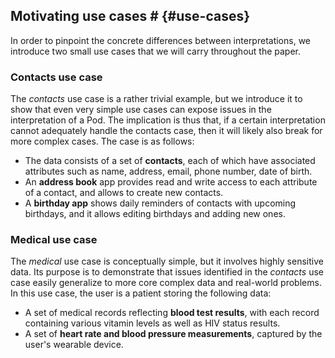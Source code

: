 ## Motivating use cases # {#use-cases}
In order to pinpoint the concrete differences between interpretations,
we introduce two small use cases that we will carry throughout the paper.

### Contacts use case
The _contacts_ use case is a rather trivial example,
but we introduce it to show that even very simple use cases
can expose issues in the interpretation of a Pod.
The implication is thus that,
if a certain interpretation cannot adequately handle the contacts case,
then it will likely also break for more complex cases.
The case is as follows:

- The data consists of a set of **contacts**,
  each of which have associated attributes such as
  name, address, email, phone number, date of birth.
- An **address book** app provides read and write access
  to each attribute of a contact,
  and allows to create new contacts.
- A **birthday app** shows daily reminders of contacts with upcoming birthdays,
  and it allows editing birthdays and adding new ones.

### Medical use case
The _medical_ use case is conceptually simple,
but it involves highly sensitive data.
Its purpose is to demonstrate that issues identified in the _contacts_ use case
easily generalize to more core complex data and real-world problems.
In this use case, the user is a patient storing the following data:

- A set of medical records reflecting **blood test results**,
  with each record containing various vitamin levels
  as well as HIV status results.
- A set of **heart rate and blood pressure measurements**,
  captured by the user's wearable device.
